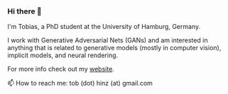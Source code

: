 ### Hi there 👋

I'm Tobias, a PhD student at the University of Hamburg, Germany.

I work with Generative Adversarial Nets (GANs) and am interested in anything that is related to generative models (mostly in computer vision), implicit models, and neural rendering.

For more info check out my [website](https://www.tobiashinz.com/).

📫 How to reach me: tob (dot) hinz (at) gmail.com

<!--
**tohinz/tohinz** is a ✨ _special_ ✨ repository because its `README.md` (this file) appears on your GitHub profile.

Here are some ideas to get you started:

- 🔭 I’m currently working on ...
- 🌱 I’m currently learning ...
- 👯 I’m looking to collaborate on ...
- 🤔 I’m looking for help with ...
- 💬 Ask me about ...
- 📫 How to reach me: ...
- 😄 Pronouns: ...
- ⚡ Fun fact: ...
-->
